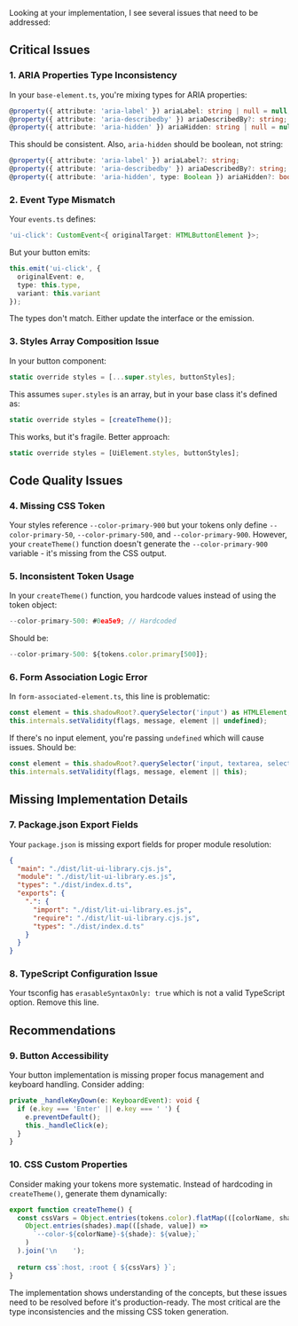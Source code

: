 Looking at your implementation, I see several issues that need to be addressed:

## Critical Issues

### 1. **ARIA Properties Type Inconsistency**
In your `base-element.ts`, you're mixing types for ARIA properties:
```typescript
@property({ attribute: 'aria-label' }) ariaLabel: string | null = null;
@property({ attribute: 'aria-describedby' }) ariaDescribedBy?: string;
@property({ attribute: 'aria-hidden' }) ariaHidden: string | null = null;
```

This should be consistent. Also, `aria-hidden` should be boolean, not string:
```typescript
@property({ attribute: 'aria-label' }) ariaLabel?: string;
@property({ attribute: 'aria-describedby' }) ariaDescribedBy?: string;
@property({ attribute: 'aria-hidden', type: Boolean }) ariaHidden?: boolean;
```

### 2. **Event Type Mismatch**
Your `events.ts` defines:
```typescript
'ui-click': CustomEvent<{ originalTarget: HTMLButtonElement }>;
```

But your button emits:
```typescript
this.emit('ui-click', { 
  originalEvent: e,
  type: this.type,
  variant: this.variant
});
```

The types don't match. Either update the interface or the emission.

### 3. **Styles Array Composition Issue**
In your button component:
```typescript
static override styles = [...super.styles, buttonStyles];
```

This assumes `super.styles` is an array, but in your base class it's defined as:
```typescript
static override styles = [createTheme()];
```

This works, but it's fragile. Better approach:
```typescript
static override styles = [UiElement.styles, buttonStyles];
```

## Code Quality Issues

### 4. **Missing CSS Token**
Your styles reference `--color-primary-900` but your tokens only define `--color-primary-50`, `--color-primary-500`, and `--color-primary-900`. However, your `createTheme()` function doesn't generate the `--color-primary-900` variable - it's missing from the CSS output.

### 5. **Inconsistent Token Usage**
In your `createTheme()` function, you hardcode values instead of using the token object:
```typescript
--color-primary-500: #0ea5e9; // Hardcoded
```

Should be:
```typescript
--color-primary-500: ${tokens.color.primary[500]};
```

### 6. **Form Association Logic Error**
In `form-associated-element.ts`, this line is problematic:
```typescript
const element = this.shadowRoot?.querySelector('input') as HTMLElement;
this.internals.setValidity(flags, message, element || undefined);
```

If there's no input element, you're passing `undefined` which will cause issues. Should be:
```typescript
const element = this.shadowRoot?.querySelector('input, textarea, select') as HTMLElement;
this.internals.setValidity(flags, message, element || this);
```

## Missing Implementation Details

### 7. **Package.json Export Fields**
Your `package.json` is missing export fields for proper module resolution:
```json
{
  "main": "./dist/lit-ui-library.cjs.js",
  "module": "./dist/lit-ui-library.es.js",
  "types": "./dist/index.d.ts",
  "exports": {
    ".": {
      "import": "./dist/lit-ui-library.es.js",
      "require": "./dist/lit-ui-library.cjs.js",
      "types": "./dist/index.d.ts"
    }
  }
}
```

### 8. **TypeScript Configuration Issue**
Your tsconfig has `erasableSyntaxOnly: true` which is not a valid TypeScript option. Remove this line.

## Recommendations

### 9. **Button Accessibility**
Your button implementation is missing proper focus management and keyboard handling. Consider adding:
```typescript
private _handleKeyDown(e: KeyboardEvent): void {
  if (e.key === 'Enter' || e.key === ' ') {
    e.preventDefault();
    this._handleClick(e);
  }
}
```

### 10. **CSS Custom Properties**
Consider making your tokens more systematic. Instead of hardcoding in `createTheme()`, generate them dynamically:
```typescript
export function createTheme() {
  const cssVars = Object.entries(tokens.color).flatMap(([colorName, shades]) =>
    Object.entries(shades).map(([shade, value]) => 
      `--color-${colorName}-${shade}: ${value};`
    )
  ).join('\n    ');
  
  return css`:host, :root { ${cssVars} }`;
}
```

The implementation shows understanding of the concepts, but these issues need to be resolved before it's production-ready. The most critical are the type inconsistencies and the missing CSS token generation.